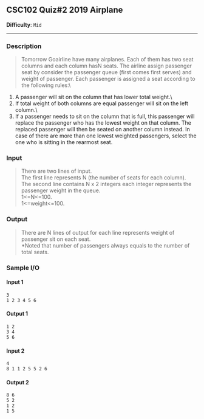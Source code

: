 ## CSC102 Quiz#2 2019 Airplane
**Difficulty**: `Mid`
- - - 
### Description
> Tomorrow Goairline have many airplanes. Each of them has two seat columns and each column hasN seats. The airline assign passenger seat by consider the passenger queue (first comes first serves) and weight of passenger. Each passenger is assigned a seat according to the following rules:\
1. A passenger will sit on the column that has lower total weight.\
2. If total weight of both columns are equal passenger will sit on the left column.\
3. If a passenger needs to sit on the column that is full, this passenger will replace the passenger who has the lowest weight on that column. The replaced passenger will then be seated on another column instead. In case of there are more than one lowest weighted passengers, select the one who is sitting in the rearmost seat.

### Input
> There are two lines of input.\
The first line represents N (the number of seats for each column).\
The second line contains N x 2 integers each integer represents the passenger weight in the queue.\
1<=N<=100.\
1<=weight<=100.

### Output
> There are N lines of output for each line represents weight of passenger sit on each seat.\
*Noted that number of passengers always equals to the number of total seats.

### Sample I/O
#### Input 1
```
3
1 2 3 4 5 6
```

#### Output 1
```
1 2
3 4
5 6
```
#### Input 2
```
4
8 1 1 2 5 5 2 6
```

#### Output 2
```
8 6
5 2
1 2
1 5
```